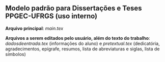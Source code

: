 ## Modelo padrão para Dissertações e Teses PPGEC-UFRGS (uso interno)

**Arquivo principal**: *main.tex*

**Arquivos a serem editados pelo usuário, além do texto do trabalho**: *dadosdeentrada.tex* (informações do aluno) e *pretextual.tex* (dedicatória, agradecimentos, epígrafe, resumos, lista de abreviaturas e siglas, lista de símbolos) 
